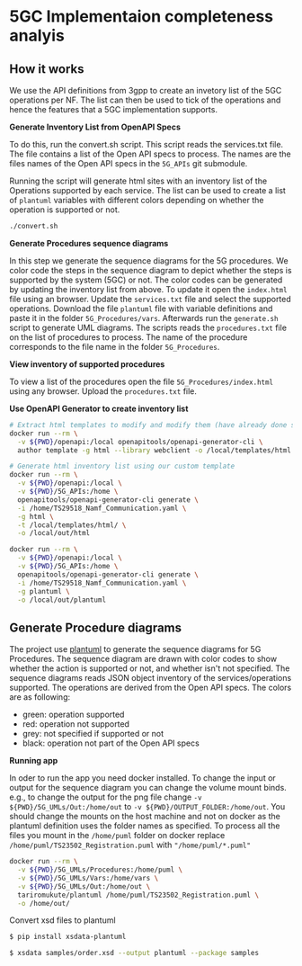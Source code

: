 # 5GC Implementaion completeness analyis

## How it works

We use the API definitions from 3gpp to create an invetory list of the 5GC operations per NF. The list can then be used to tick of the operations and hence the features that a 5GC implementation supports.

**Generate Inventory List from OpenAPI Specs**

To do this, run the convert.sh script. This script reads the services.txt file. The file contains a list of the Open API specs to process. The names are the files names of the Open API specs in the `5G_APIs` git submodule.

Running the script will generate html sites with an inventory list of the Operations supported by each service. The list can be used to create a list of `plantuml` variables with different colors depending on whether the operation is supported or not.

```bash
./convert.sh
```

**Generate Procedures sequence diagrams**

In this step we generate the sequence diagrams for the 5G procedures. We color code the steps in the sequence diagram to depict whether the steps is supported by the system (5GC) or not. The color codes can be generated by updating the inventory list from above. To update it open the `index.html` file using an browser. Update the `services.txt` file and select the supported operations. Download the file `plantuml` file with variable definitions and paste it in the folder `5G_Procedures/vars`. Afterwards run the `generate.sh` script to generate UML diagrams. The scripts reads the `procedures.txt` file on the list of procedures to process. The name of the procedure corresponds to the file name in the folder `5G_Procedures`.

**View inventory of supported procedures**

To view a list of the procedures open the file `5G_Procedures/index.html` using any browser. Upload the `procedures.txt` file.

**Use OpenAPI Generator to create inventory list**
```bash
# Extract html templates to modify and modify them (have already done so, see sample/templates/html)
docker run --rm \
  -v ${PWD}/openapi:/local openapitools/openapi-generator-cli \
  author template -g html --library webclient -o /local/templates/html

# Generate html inventory list using our custom template
docker run --rm \
  -v ${PWD}/openapi:/local \
  -v ${PWD}/5G_APIs:/home \
  openapitools/openapi-generator-cli generate \
  -i /home/TS29518_Namf_Communication.yaml \
  -g html \
  -t /local/templates/html/ \
  -o /local/out/html

docker run --rm \
  -v ${PWD}/openapi:/local \
  -v ${PWD}/5G_APIs:/home \
  openapitools/openapi-generator-cli generate \
  -i /home/TS29518_Namf_Communication.yaml \
  -g plantuml \
  -o /local/out/plantuml
```

## Generate Procedure diagrams

The project use [plantuml](https://plantuml.com) to generate the sequence diagrams for 5G Procedures. The sequence diagram are drawn with color codes to show whether the action is supported or not, and whether isn't not specified. The sequence diagrams reads JSON object inventory of the services/operations supported. The operations are derived from the Open API specs. The colors are as following:

- green: operation supported
- red: operation not supported
- grey: not specified if supported or not
- black: operation not part of the Open API specs

**Running app**

In oder to run the app you need docker installed. To change the input or output for the sequence diagram you can change the volume mount binds. e.g., to change the output for the png file change `-v ${PWD}/5G_UMLs/Out:/home/out` to `-v ${PWD}/OUTPUT_FOLDER:/home/out`. You should change the mounts on the host machine and not on docker as the plantuml definition uses the folder names as specified. To process all the files you mount in the `/home/puml` folder on docker replace `/home/puml/TS23502_Registration.puml` with `"/home/puml/*.puml"`

```bash
docker run --rm \
  -v ${PWD}/5G_UMLs/Procedures:/home/puml \
  -v ${PWD}/5G_UMLs/Vars:/home/vars \
  -v ${PWD}/5G_UMLs/Out:/home/out \
  tariromukute/plantuml /home/puml/TS23502_Registration.puml \
  -o /home/out/
```

Convert xsd files to plantuml

```bash
$ pip install xsdata-plantuml

$ xsdata samples/order.xsd --output plantuml --package samples
```